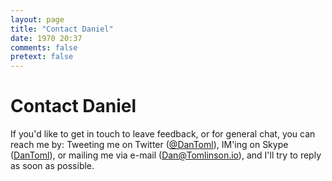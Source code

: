 ```yaml
---
layout: page
title: "Contact Daniel"
date: 1970 20:37
comments: false
pretext: false
---
```


# Contact Daniel

If you'd like to get in touch to leave feedback, or for general chat, you can reach me by:
Tweeting me on Twitter \([@DanToml](http://twitter.com/dantoml)\), IM'ing on Skype \([DanToml](skype://dantoml)\), or mailing me via e-mail \([Dan@Tomlinson.io](mailto:dan@tomlinson.io)\), and I'll try to reply as soon as possible.